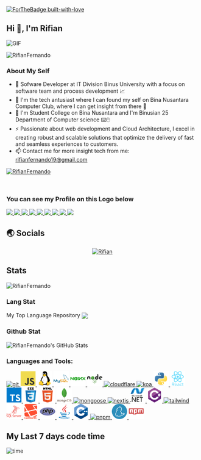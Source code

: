 [![ForTheBadge built-with-love](https://forthebadge.com/images/badges/made-with-markdown.svg)](https://GitHub.com/Naereen/)

## Hi 👋, I'm Rifian

![GIF](https://media.giphy.com/media/Cmr1OMJ2FN0B2/giphy.gif)

<p align="left"> <img src="https://komarev.com/ghpvc/?username=RifianFernando&label=Profile%20views&color=0e75b6&style=flat" alt="RifianFernando" /> </p>

### About My Self

-   🙌 Sofware Developer at IT Division Binus University with a focus on software team and process development 📈
-   🙌 I'm the tech antusiast where I can found my self on Bina Nusantara Computer Club, where I can get insight from there 🏫
-   🙌 I'm Student College on Bina Nusantara and I'm Binusian 25 Department of Computer science ⌨️🖱️
-   ⚡ Passionate about web development and Cloud Architecture, I excel in creating robust and scalable solutions that optimize the delivery of fast and seamless experiences to customers.
-   📫 Contact me for more insight tech from me: rifianfernando19@gmail.com

<p align="left"> <a href="https://github.com/ryo-ma/github-profile-trophy"><img src="https://github-profile-trophy.vercel.app/?username=RifianFernando" alt="RifianFernando" /></a> </p>

<div>
  
 <br/>
  
### You can see my Profile on this Logo below
  
  <a href="mailto:rifianfernando19@gmail.com" target="_blank">
      <img src="https://img.shields.io/badge/Gmail-D14836?style=for-the-badge&logo=gmail&logoColor=white" target="_blank">
  </a>
  
  <a href="mailto:rifianfernando@outlook.com" target="_blank">
      <img src="https://img.shields.io/badge/Microsoft_Outlook-0078D4?style=for-the-badge&logo=microsoft-outlook&logoColor=white" target="_blank">
  </a>
  
   <a href="https://discord.com/users/446747651912892417" target="__blank">
      <img src="https://img.shields.io/badge/Discord-7289DA?style=for-the-badge&logo=discord&logoColor=white" target="_blank">
  </a>
  
  <a href="https://www.instagram.com/rifian_fernando/" target="__blank">
    <img src="https://img.shields.io/badge/-Instagram-%23E4405F?style=for-the-badge&logo=instagram&logoColor=white" target="_blank">
  </a>
  
  <a href="https://www.linkedin.com/in/rifian-fernando" target="__blank">
    <img src="https://img.shields.io/badge/-LinkedIn-%230077B5?style=for-the-badge&logo=linkedin&logoColor=white" target="_blank">
  </a>
  
  <a href="https://gitlab.com/rifianfernando19" target="__blank">
    <img src="https://img.shields.io/badge/GitLab-330F63?style=for-the-badge&logo=gitlab&logoColor=white" target="_blank">
  </a>
  
  <a href="https://line.me/ti/p/nruD-utNqf" target="__blank">
    <img src="https://img.shields.io/badge/Line-00C300?style=for-the-badge&logo=line&logoColor=white" target="_blank">
  </a>

  <a href="https://line.me/ti/p/nruD-utNqf" target="__blank">
    <img src="https://img.shields.io/badge/Facebook-1877F2?style=for-the-badge&logo=facebook&logoColor=white" target="_blank">
  </a>
  
  <a href="https://open.spotify.com/user/31av6dim3ykjejsldljnqcnre54y" target="__blank">
    <img src="https://www.freepnglogos.com/uploads/spotify-logo-png/spotify-icon-marilyn-scott-0.png" width="30px" target="_blank">
  </a>
  
</div>
  
</div>

## 🌏 Socials

<p align="center">
    <a href="https://discord.com/users/446747651912892417" target="_blank" rel="noreferrer">
        <img align="center" src="https://lanyard.cnrad.dev/api/446747651912892417" alt="Rifian" />
    </a>
</p>

## Stats

<p><img align="center" src="https://github-readme-streak-stats.herokuapp.com/?user=RifianFernando&" alt="RifianFernando" /></p>

### Lang Stat

My Top Language Repository
<a href="https://github.com/RifianFernando/convoychat">
<img height=200 align="center" src="https://github-readme-stats.vercel.app/api/top-langs?username=RifianFernando&layout=compact&langs_count=8&card_width=320" />
</a>

### Github Stat

<img align="center" alt="RifianFernando's GitHub Stats" src="https://github-readme-stats.vercel.app/api?username=RifianFernando&show_icons=true&theme=radical&count_private=true&include_all_commits=true&show_icons=true&show=reviews,discussions_started,discussions_answered,prs_merged,prs_merged_percentage" />

<h3 align="left">Languages and Tools:</h3>
<p align="left"> 
        <a href="https://git-scm.com/" target="_blank" rel="noreferrer">
            <img
                src="https://www.vectorlogo.zone/logos/git-scm/git-scm-icon.svg"
                alt="git"
                width="40"
                height="40"
            />
        </a>
        <a
            href="https://developer.mozilla.org/en-US/docs/Web/JavaScript"
            target="_blank"
            rel="noreferrer"
        >
            <img
                src="https://raw.githubusercontent.com/devicons/devicon/master/icons/javascript/javascript-original.svg"
                alt="javascript"
                width="40"
                height="40"
            />
        </a>
        <a href="https://www.linux.org/" target="_blank" rel="noreferrer">
            <img
                src="https://raw.githubusercontent.com/devicons/devicon/master/icons/linux/linux-original.svg"
                alt="linux"
                width="40"
                height="40"
            />
        </a>
        <a href="https://www.mysql.com/" target="_blank" rel="noreferrer">
            <img
                src="https://raw.githubusercontent.com/devicons/devicon/master/icons/mysql/mysql-original-wordmark.svg"
                alt="mysql"
                width="40"
                height="40"
            />
        </a>
        <a href="https://www.nginx.com" target="_blank" rel="noreferrer">
            <img
                src="https://raw.githubusercontent.com/devicons/devicon/master/icons/nginx/nginx-original.svg"
                alt="nginx"
                width="40"
                height="40"
            />
        </a>
        <a href="https://nodejs.org" target="_blank" rel="noreferrer">
            <img
                src="https://raw.githubusercontent.com/devicons/devicon/master/icons/nodejs/nodejs-original-wordmark.svg"
                alt="nodejs"
                width="40"
                height="40"
            />
        </a>
        <!--cloudflare-->
        <a href="https://www.cloudflare.com/" target="_blank" rel="noreferrer">
            <img
                src="https://upload.wikimedia.org/wikipedia/commons/thumb/4/4b/Cloudflare_Logo.svg/2560px-Cloudflare_Logo.svg.png"
                alt="cloudflare"
                width="100"
                height="30"
            />
        </a>
        <!--koa-->
        <a href="https://koajs.com/" target="_blank" rel="noreferrer">
            <img
                src="https://miro.medium.com/v2/resize:fit:1000/1*suXzT3k1lYrtR91XRDN7gA.png"
                alt="koa"
                width="40"
                height="40"
            />
        </a>
        <a href="https://www.python.org" target="_blank" rel="noreferrer">
            <img
                src="https://raw.githubusercontent.com/devicons/devicon/master/icons/python/python-original.svg"
                alt="python"
                width="40"
                height="40"
            />
        </a>
        <a href="https://reactjs.org/" target="_blank" rel="noreferrer">
            <img
                src="https://raw.githubusercontent.com/devicons/devicon/master/icons/react/react-original-wordmark.svg"
                alt="react"
                width="40"
                height="40"
            />
        </a>
        <!-- <a href="https://redis.io" target="_blank" rel="noreferrer">
            <img
                src="https://raw.githubusercontent.com/devicons/devicon/master/icons/redis/redis-original-wordmark.svg"
                alt="redis"
                width="40"
                height="40"
            />
        </a>
        <a href="https://www.selenium.dev" target="_blank" rel="noreferrer">
            <img
                src="https://raw.githubusercontent.com/detain/svg-logos/780f25886640cef088af994181646db2f6b1a3f8/svg/selenium-logo.svg"
                alt="selenium"
                width="40"
                height="40"
            />
        </a> -->
        <a
            href="https://www.typescriptlang.org/"
            target="_blank"
            rel="noreferrer"
        >
            <img
                src="https://raw.githubusercontent.com/devicons/devicon/master/icons/typescript/typescript-original.svg"
                alt="typescript"
                width="40"
                height="40"
            />
        </a>
        <a href="https://www.w3schools.com/css/" target="_blank" rel="noreferrer">
            <img
                src="https://raw.githubusercontent.com/devicons/devicon/master/icons/css3/css3-original-wordmark.svg"
                alt="css3"
                width="40"
                height="40"
            />
        </a>
        <a href="https://www.w3.org/html/" target="_blank" rel="noreferrer">
            <img
                src="https://raw.githubusercontent.com/devicons/devicon/master/icons/html5/html5-original-wordmark.svg"
                alt="html5"
                width="40"
                height="40"
            />
        </a>
        <a href="https://www.mongodb.com/" target="_blank" rel="noreferrer">
            <img
                src="https://raw.githubusercontent.com/devicons/devicon/master/icons/mongodb/mongodb-original-wordmark.svg"
                alt="mongodb"
                width="40"
                height="40"
            />
        </a>
        <!--mongoose-->
        <a href="https://mongoosejs.com/" target="_blank" rel="noreferrer">
            <img
                src="https://mongoosejs.com/docs/images/favicon/apple-icon-180x180.png"
                alt="mongoose"
                width="30"
                height="30"
            />
        </a>
        <!--next js-->
        <a href="https://nextjs.org/" target="_blank" rel="noreferrer">
            <img
                src="https://cdn.worldvectorlogo.com/logos/nextjs-2.svg"
                alt="nextjs"
                width="40"
                height="40"
            />
        </a>
        <!--asp net-->
        <a href="https://dotnet.microsoft.com/apps/aspnet" target="_blank" rel="noreferrer">
            <img
                src="https://raw.githubusercontent.com/devicons/devicon/master/icons/dot-net/dot-net-original-wordmark.svg"
                alt="asp net"
                width="40"
                height="40"
            />
        </a>
        <!--c sharp-->
        <a href="https://docs.microsoft.com/en-us/dotnet/csharp/" target="_blank" rel="noreferrer">
            <img
                src="https://raw.githubusercontent.com/devicons/devicon/master/icons/csharp/csharp-original.svg"
                alt="c sharp"
                width="40"
                height="40"
            />
        </a>
        <!--tailwind-->
        <a href="https://tailwindcss.com/" target="_blank" rel="noreferrer">
            <img
                src="https://cdn.worldvectorlogo.com/logos/tailwindcss.svg"
                alt="tailwind"
                width="40"
                height="40"
            />
        </a>
        <!--sql server-->
        <a href="https://www.microsoft.com/en-us/sql-server" target="_blank" rel="noreferrer">
            <img
                src="https://raw.githubusercontent.com/devicons/devicon/master/icons/microsoftsqlserver/microsoftsqlserver-plain-wordmark.svg"
                alt="sql server"
                width="40"
                height="40"
            />
        </a>
        <!--laravel-->
        <a href="https://laravel.com/" target="_blank" rel="noreferrer">
            <img
                src="https://raw.githubusercontent.com/devicons/devicon/master/icons/laravel/laravel-plain-wordmark.svg"
                alt="laravel"
                width="40"
                height="40"
            />
        </a>
        <!--php-->
        <a href="https://www.php.net" target="_blank" rel="noreferrer">
            <img
                src="https://raw.githubusercontent.com/devicons/devicon/master/icons/php/php-original.svg"
                alt="php"
                width="40"
                height="40"
            />
        </a>
        <!--java-->
        <a href="https://www.java.com" target="_blank" rel="noreferrer">
            <img
                src="https://raw.githubusercontent.com/devicons/devicon/master/icons/java/java-original.svg"
                alt="java"
                width="40"
                height="40"
            />
        </a>
        <!--c++-->
        <a href="https://isocpp.org/" target="_blank" rel="noreferrer">
            <img
                src="https://raw.githubusercontent.com/devicons/devicon/master/icons/cplusplus/cplusplus-original.svg"
                alt="c++"
                width="40"
                height="40"
            />
        </a>
        <!--PnPM-->
        <a href="https://pnpm.io/" target="_blank" rel="noreferrer">
            <img
                src="https://i.imgur.com/APlapnC.png"
                alt="pnpm"
                width="50"
                height="40"
            />
        </a>
        <!--yarn-->
        <a href="https://yarnpkg.com/" target="_blank" rel="noreferrer">
            <img
                src="https://raw.githubusercontent.com/devicons/devicon/master/icons/yarn/yarn-original.svg"
                alt="yarn"
                width="40"
                height="40"
            />
        </a>
        <!--npm-->
        <a href="https://www.npmjs.com/" target="_blank" rel="noreferrer">
            <img
                src="https://raw.githubusercontent.com/devicons/devicon/master/icons/npm/npm-original-wordmark.svg"
                alt="npm"
                width="40"
                height="40"
            />
        </a>
</p>

## My Last 7 days code time

<img
    src="https://github-readme-stats.vercel.app/api/wakatime?username=RifianFernando"
    alt="time"
    height=500
/>

<!-- <img
    src="https://wakatime.com/share/@0e6cb00c-b1d1-4097-86bf-d944d35d5162/d8d41dd9-f617-4d3c-bf69-7335197454dc.svg"
    alt="time"
    height=800
/> -->

<!-- <details>
  <summary>Credits</summary>

  Yes, I totally rip this idea off from [AsterinGray](https://github.com/AsterinGray) ✌️

</details> -->

<!--
**RifianFernando/RifianFernando** is a ✨ _special_ ✨ repository because its `README.md` (this file) appears on your GitHub profile.

Here are some ideas to get you started:

- 🔭 I’m currently working on ...
- 🌱 I’m currently learning ...
- 👯 I’m looking to collaborate on ...
- 🤔 I’m looking for help with ...
- 💬 Ask me about ...
- 📫 How to reach me: ...
- 😄 Pronouns: ...
- ⚡ Fun fact: ...
-->
